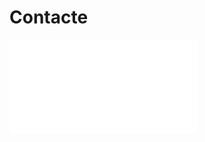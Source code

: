 <!--
vcard: /static/dario-castane.vcf
-->

# Contacte

<embed src=".zas/partials/contact.html" type="text/html" />